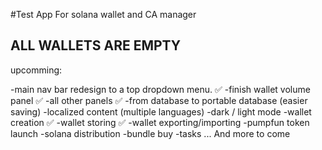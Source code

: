 #Test App For solana wallet and CA manager

## ALL WALLETS ARE EMPTY ##

upcomming:

-main nav bar redesign to a top dropdown menu. ✅
-finish wallet volume panel ✅
-all other panels ✅
-from database to portable database (easier saving) 
-localized content (multiple languages)
-dark / light mode
-wallet creation ✅
-wallet storing ✅
-wallet exporting/importing
-pumpfun token launch
-solana distribution
-bundle buy
-tasks
... And more to come
